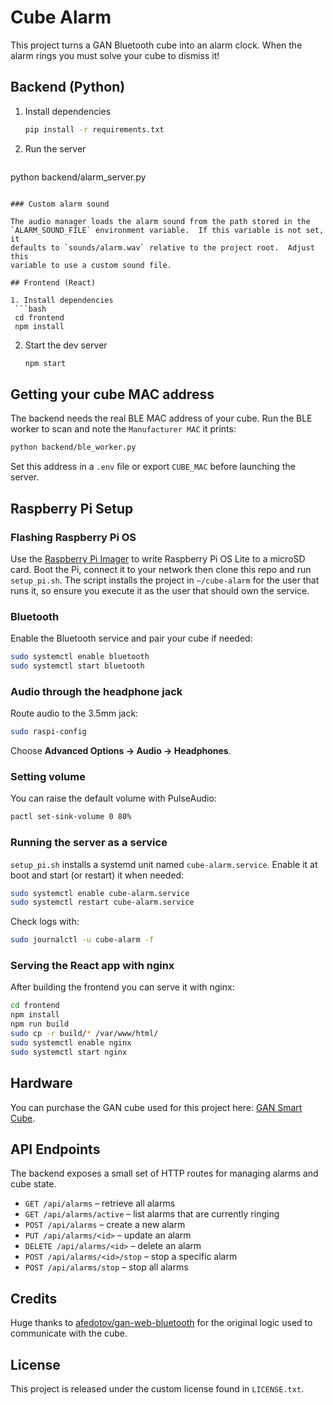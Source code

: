 # Cube Alarm

This project turns a GAN Bluetooth cube into an alarm clock. When the alarm rings you must solve your cube to dismiss it!

## Backend (Python)

1. Install dependencies
   ```bash
   pip install -r requirements.txt
   ```
2. Run the server
   ```bash
  python backend/alarm_server.py
  ```

### Custom alarm sound

The audio manager loads the alarm sound from the path stored in the
`ALARM_SOUND_FILE` environment variable.  If this variable is not set, it
defaults to `sounds/alarm.wav` relative to the project root.  Adjust this
variable to use a custom sound file.

## Frontend (React)

1. Install dependencies
   ```bash
   cd frontend
   npm install
   ```
2. Start the dev server
   ```bash
   npm start
   ```

## Getting your cube MAC address

The backend needs the real BLE MAC address of your cube. Run the BLE worker to scan and note the `Manufacturer MAC` it prints:
```bash
python backend/ble_worker.py
```
Set this address in a `.env` file or export `CUBE_MAC` before launching the server.

## Raspberry Pi Setup

### Flashing Raspberry Pi OS

Use the [Raspberry Pi Imager](https://www.raspberrypi.com/software/) to write
Raspberry Pi OS Lite to a microSD card. Boot the Pi, connect it to your network
then clone this repo and run `setup_pi.sh`.
The script installs the project in `~/cube-alarm` for the user that runs it,
so ensure you execute it as the user that should own the service.

### Bluetooth

Enable the Bluetooth service and pair your cube if needed:

```bash
sudo systemctl enable bluetooth
sudo systemctl start bluetooth
```

### Audio through the headphone jack

Route audio to the 3.5mm jack:

```bash
sudo raspi-config
```

Choose **Advanced Options → Audio → Headphones**.

### Setting volume

You can raise the default volume with PulseAudio:

```bash
pactl set-sink-volume 0 80%
```

### Running the server as a service

`setup_pi.sh` installs a systemd unit named `cube-alarm.service`.
Enable it at boot and start (or restart) it when needed:

```bash
sudo systemctl enable cube-alarm.service
sudo systemctl restart cube-alarm.service
```

Check logs with:

```bash
sudo journalctl -u cube-alarm -f
```

### Serving the React app with nginx

After building the frontend you can serve it with nginx:

```bash
cd frontend
npm install
npm run build
sudo cp -r build/* /var/www/html/
sudo systemctl enable nginx
sudo systemctl start nginx
```

## Hardware

You can purchase the GAN cube used for this project here: [GAN Smart Cube](https://amzn.to/4lgux9D).

## API Endpoints

The backend exposes a small set of HTTP routes for managing alarms and cube state.

- `GET /api/alarms` – retrieve all alarms
- `GET /api/alarms/active` – list alarms that are currently ringing
- `POST /api/alarms` – create a new alarm
- `PUT /api/alarms/<id>` – update an alarm
- `DELETE /api/alarms/<id>` – delete an alarm
- `POST /api/alarms/<id>/stop` – stop a specific alarm
- `POST /api/alarms/stop` – stop all alarms

## Credits

Huge thanks to [afedotov/gan-web-bluetooth](https://github.com/afedotov/gan-web-bluetooth) for the original logic used to communicate with the cube.

## License

This project is released under the custom license found in `LICENSE.txt`.
